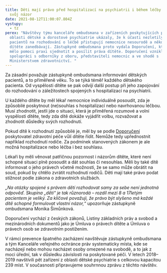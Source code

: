 ```yaml
---
title: Děti mají právo před hospitalizací na psychiatrii i během léčby vyjádřit
  svůj názor
date: 2021-08-12T11:00:07.804Z
vystupy:
  - tz
perex: "Návštěvy týmu kanceláře ombudsmana v zařízeních poskytujících péči v
  oblasti dětské a dorostové psychiatrie ukázaly, že k účasti nezletilých
  pacientů na rozhodování o léčbě přistupují nemocnice nesourodě a někdy účast
  dítěte zanedbávají. Zástupkyně ombudsmana proto vydala Doporučení, které by
  mělo pomoci praxi sjednotit a posílit práva dítěte. Doporučení vzniklo ve
  spolupráci s odborníky z oboru, představiteli nemocnic a ve shodě s
  Ministerstvem zdravotnictví. "
---
```

<p>Za zásadní považuje zástupkyně ombudsmana informování dětských pacientů, a to přiměřeně věku. To se týká téměř každého dětského pacienta. Od vyspělosti dítěte se pak odvíjí další postup při jeho zapojování do rozhodování o záležitostech spojených s hospitalizací na psychiatrii.</p>

<p>U každého dítěte by měl lékař nemocnice individuálně posoudit, zda je způsobilé poskytnout (ne)souhlas s hospitalizací nebo navrhovanou léčbou. Musí zhodnotit, jestli jde o situaci, která je přiměřená rozumové a volní vyspělosti dítěte, tedy zda dítě dokáže vyjádřit volbu, rozvažovat a zhodnotit důsledky svých rozhodnutí.</p>

<p>Pokud dítě k rozhodnutí způsobilé je, měl by se podle <a href="https://eso.ochrance.cz/Nalezene/Edit/9522">Doporučení</a> poskytovatel zdravotní péče vůlí dítěte řídit. Nemůže tedy upřednostnit například rozhodnutí rodiče. Za podmínek stanovených zákonem je ale možná hospitalizace nebo léčba i bez souhlasu. &nbsp;</p>

<p>Lékaři by měli věnovat patřičnou pozornost i názorům dítěte, které není schopné situaci plně posoudit a dát souhlas či nesouhlas. Měli by také dítě informovat o jeho právech včetně možnosti, že se samo může obrátit na soud, pokud by chtělo zvrátit rozhodnutí rodičů. Děti mají také právo podat stížnost podle zákona o zdravotních službách.</p>

<p><em>&bdquo;Na otázky spojené s&nbsp;právem dětí rozhodovat samy za sebe není jednotná odpověď. Skupina &bdquo;děti&ldquo; je tak různorodá &ndash; rozdíl mezi 8 a 17letým pacientem je veliký. Za klíčové považuji, že právo být slyšeno má každé dítě schopné formulovat vlastní názor,&ldquo;</em> upozorňuje zástupkyně ombudsmana Monika Šimůnková.&nbsp;</p>

<p>Doporučení vychází z českých zákonů, Listiny základních práv a svobod a mezinárodních dokumentů jako je Úmluva o právech dítěte a Úmluva o právech osob se zdravotním postižením.</p>

<p>V rámci prevence špatného zacházení navštěvuje zástupkyně ombudsmana a tým Kanceláře veřejného ochránce práv systematicky místa, kde se nacházejí nebo mohou nacházet osoby omezené na svobodě, a to jak z moci úřední, tak v důsledku závislosti na poskytované péči. V letech 2018&ndash;2019 navštívili pět zařízení z oblasti dětské psychiatrie s celkovou kapacitou 239 míst. V současnosti připravujeme souhrnnou zprávu z těchto návštěv.</p>
